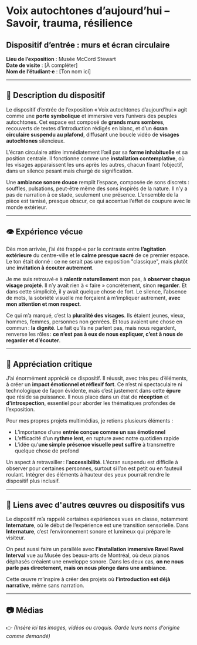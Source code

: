 # Voix autochtones d’aujourd’hui – Savoir, trauma, résilience  
## Dispositif d’entrée : murs et écran circulaire  
**Lieu de l’exposition** : Musée McCord Stewart  
**Date de visite** : [À compléter]  
**Nom de l’étudiant·e** : [Ton nom ici]

---

## 🧠 Description du dispositif
Le dispositif d’entrée de l’exposition « Voix autochtones d’aujourd’hui » agit comme une **porte symbolique** et immersive vers l’univers des peuples autochtones. Cet espace est composé de **grands murs sombres**, recouverts de textes d’introduction rédigés en blanc, et d’un **écran circulaire suspendu au plafond**, diffusant une boucle vidéo de **visages autochtones** silencieux.

L’écran circulaire attire immédiatement l’œil par sa **forme inhabituelle** et sa position centrale. Il fonctionne comme une **installation contemplative**, où les visages apparaissent les uns après les autres, chacun fixant l’objectif, dans un silence pesant mais chargé de signification. 

Une **ambiance sonore douce** remplit l’espace, composée de sons discrets : souffles, pulsations, peut-être même des sons inspirés de la nature. Il n’y a pas de narration à ce stade, seulement une présence. L’ensemble de la pièce est tamisé, presque obscur, ce qui accentue l’effet de coupure avec le monde extérieur.

---

## 👁️ Expérience vécue
Dès mon arrivée, j’ai été frappé·e par le contraste entre **l’agitation extérieure** du centre-ville et le **calme presque sacré** de ce premier espace. Le ton était donné : ce ne serait pas une exposition "classique", mais plutôt une **invitation à écouter autrement**.

Je me suis retrouvé·e à **ralentir naturellement** mon pas, à **observer chaque visage projeté**. Il n’y avait rien à « faire » concrètement, sinon **regarder**. Et dans cette simplicité, il y avait quelque chose de fort. Le silence, l’absence de mots, la sobriété visuelle me forçaient à m’impliquer autrement, **avec mon attention et mon respect**.

Ce qui m’a marqué, c’est la **pluralité des visages**. Ils étaient jeunes, vieux, hommes, femmes, personnes non genrées. Et tous avaient une chose en commun : **la dignité**. Le fait qu’ils ne parlent pas, mais nous regardent, renverse les rôles : **ce n’est pas à eux de nous expliquer, c’est à nous de regarder et d’écouter**.

---

## 💬 Appréciation critique
J’ai énormément apprécié ce dispositif. Il réussit, avec très peu d’éléments, à créer un **impact émotionnel et réflexif fort**. Ce n’est ni spectaculaire ni technologique de façon évidente, mais c’est justement dans cette **épure** que réside sa puissance. Il nous place dans un état de **réception** et **d’introspection**, essentiel pour aborder les thématiques profondes de l’exposition.

Pour mes propres projets multimédias, je retiens plusieurs éléments :
- L’importance d’une **entrée conçue comme un sas émotionnel**
- L’efficacité d’un **rythme lent**, en rupture avec notre quotidien rapide
- L’idée qu’**une simple présence visuelle peut suffire** à transmettre quelque chose de profond

Un aspect à retravailler : l’**accessibilité**. L’écran suspendu est difficile à observer pour certaines personnes, surtout si l’on est petit ou en fauteuil roulant. Intégrer des éléments à hauteur des yeux pourrait rendre le dispositif plus inclusif.

---

## 🔄 Liens avec d'autres œuvres ou dispositifs vus
Le dispositif m’a rappelé certaines expériences vues en classe, notamment **Internature**, où le début de l’expérience est une transition sensorielle. Dans **Internature**, c’est l’environnement sonore et lumineux qui prépare le visiteur.

On peut aussi faire un parallèle avec **l’installation immersive Ravel Ravel Interval** vue au Musée des beaux-arts de Montréal, où deux pianos déphasés créaient une enveloppe sonore. Dans les deux cas, **on ne nous parle pas directement, mais on nous plonge dans une ambiance**.

Cette œuvre m’inspire à créer des projets où **l’introduction est déjà narrative**, même sans narration.

---

## 📷 Médias
👉 *(Insère ici tes images, vidéos ou croquis. Garde leurs noms d’origine comme demandé)*

